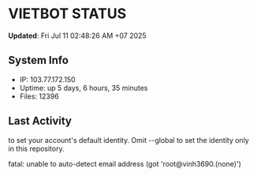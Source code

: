 # VIETBOT STATUS
**Updated**: Fri Jul 11 02:48:26 AM +07 2025

## System Info
- IP: 103.77.172.150
- Uptime: up 5 days, 6 hours, 35 minutes
- Files: 12396

## Last Activity

to set your account's default identity.
Omit --global to set the identity only in this repository.

fatal: unable to auto-detect email address (got 'root@vinh3690.(none)')
